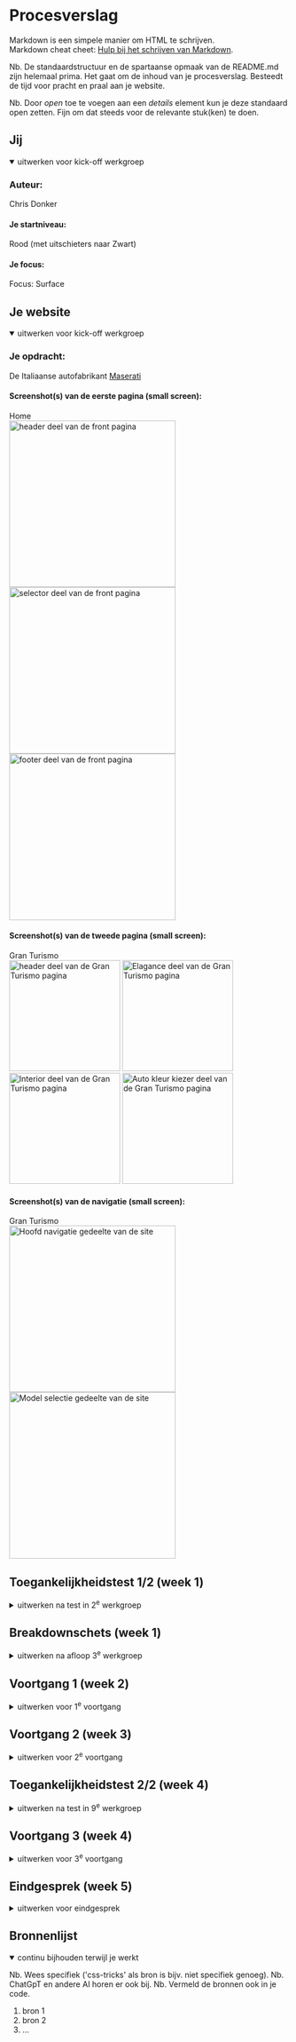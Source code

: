 # Procesverslag
Markdown is een simpele manier om HTML te schrijven.  
Markdown cheat cheet: [Hulp bij het schrijven van Markdown](https://github.com/adam-p/markdown-here/wiki/Markdown-Cheatsheet).

Nb. De standaardstructuur en de spartaanse opmaak van de README.md zijn helemaal prima. Het gaat om de inhoud van je procesverslag. Besteedt de tijd voor pracht en praal aan je website.

Nb. Door *open* toe te voegen aan een *details* element kun je deze standaard open zetten. Fijn om dat steeds voor de relevante stuk(ken) te doen.





## Jij

<details open>
  <summary>uitwerken voor kick-off werkgroep</summary>

  ### Auteur:
  Chris Donker

  #### Je startniveau:
  Rood (met uitschieters naar Zwart)

  #### Je focus:
  Focus: Surface
 
</details>





## Je website

<details open>
  <summary>uitwerken voor kick-off werkgroep</summary>

  ### Je opdracht:
  De Italiaanse autofabrikant  <a href="https://www.maserati.com/global/en">Maserati</a> 
 

  #### Screenshot(s) van de eerste pagina (small screen): 
  Home<br> 
  <img src="images/verslag/Frontpage-header.png" width="300vw" alt="header deel van de front pagina">
  <img src="images/verslag/Frontpage-selector.png" width="300vw" alt="selector deel van de front pagina">
  <img src="images/verslag/Frontpage-footer.png" width="300vw" alt="footer deel van de front pagina">

  #### Screenshot(s) van de tweede pagina (small screen):
  Gran Turismo<br>
  <img src="images/verslag/Secpage-header.png" width="200vw" alt="header deel van de Gran Turismo pagina">
  <img src="images/verslag/Secpage-elagance.png" width="200vw" alt="Elagance deel van de Gran Turismo pagina">
  <img src="images/verslag/Secpage-interior.png" width="200vw" alt="Interior deel van de Gran Turismo pagina">
  <img src="images/verslag/Secpage-colorpicker.png" width="200vw" alt="Auto kleur kiezer deel van de Gran Turismo pagina">
 

  #### Screenshot(s) van de navigatie (small screen):
  Gran Turismo <br>
  <img src="images/verslag/nav-overview.png" width="300vw" alt="Hoofd navigatie gedeelte van de site">
  <img src="images/verslag/nav-modelselect.png" width="300vw" alt="Model selectie gedeelte van de site">
</details>



## Toegankelijkheidstest 1/2 (week 1)

<details>
  <summary>uitwerken na test in 2<sup>e</sup> werkgroep</summary>

  ### Bevindingen
  Lijst met je bevindingen die in de test naar voren kwamen:
  <ul>
    <li>
      De site van Maserati is echt niet te gebruiken voor mensen die gebruik maken van een screenreader.<br> De tab werkt niet op de navigatie & afbeeldingen hebben geen alt           tekst.
    </li>
    <li>
      De site is een grote heksen ketel aan divs, op plekken waar het heel logisch en handig is om een section of article te zetten of al helemaal om een lijstje te maken          staan divs.
    </li>
    <li>
      De site maakt veel gebruik van bewegend beeldmateriaal, materiaal dat uitzichzelf gaat spelen met het geluid aan, en vaak is de knop om het uit te zetten niet zo 123         te vinden.
    </li>
  </ul>

</details>



## Breakdownschets (week 1)

<details>
  <summary>uitwerken na afloop 3<sup>e</sup> werkgroep</summary>

  ### Footer: 
  <img src="images/verslag/Breakdown-footer.png" width="500vw" alt="breakdown van de footer">

  ### Dynamisch Slider): 
  <img src="images/verslag/Breakdown-slider.png" width="500vw" alt="breakdown van een dynamische slider">

  ### Static Section: 
  <img src="images/verslag/Breakdown-folgore.png" width="500vw" alt="breakdown van een statisch deel op de pagina">

</details>





## Voortgang 1 (week 2)

<details>
  <summary>uitwerken voor 1<sup>e</sup> voortgang</summary>

  ### Stand van zaken
  Deze week ben ik begonnen met het goed zetten van mijn website, ik was hier voor al begonnen met het los ontdekken van
  de verschillende sytstemen die ik voor mijn opdracht nodig heb. Na het toepassen van de breakdown schets op de hoofdpagina
  ,zag ik dat dit betere manier is om mijn html te gaan opstarten.

  Hamburger menu (HTML & CSS)



  ### Agenda voor meeting
  samen met je groepje opstellen

  | Safa                                | Daan                              | Red          | Chris            |
  | ---                                 | ---                               | ---          | ---              |
  | Css selectors                       | foto/beeld schalen per format     | en ik dit    | animated sliders |
  | Beeld Materiaal van site downloaden | -                                 | nog een punt | scroll animaties |
  | -                                   | -                                 | -            | -                |


  ### Verslag van meeting
  hier na afloop snel de uitkomsten van de meeting vastleggen

  - punt 1
  - punt 2
  - nog een punt
  - ...

</details>





## Voortgang 2 (week 3)

<details>
  <summary>uitwerken voor 2<sup>e</sup> voortgang</summary>

  ### Stand van zaken
  hier dit ging goed & dit was lastig (neem ook screenshots op van delen van je website en code)


  ### Agenda voor meeting
  samen met je groepje opstellen

  | student 1      | student 2          | student 3    | student 4        |
  | ---            | ---                | ---          | ---              |
  | dit bespreken  | en dit             | en ik dit    | en dan ik dat    |
  | en dat ook nog | dit als er tijd is | nog een punt | dit wil ik zeker |
  | ...            | ...                | ...          | ...              |


  ### Verslag van meeting
  hier na afloop snel de uitkomsten van de meeting vastleggen

  - punt 1
  - punt 2
  - nog een punt
- ...

</details>





## Toegankelijkheidstest 2/2 (week 4)

<details>
  <summary>uitwerken na test in 9<sup>e</sup> werkgroep</summary>

  ### Bevindingen
  Lijst met je bevindingen die in de test naar voren kwamen (geef ook aan wat er verbeterd is):

</details>





## Voortgang 3 (week 4)

<details>
  <summary>uitwerken voor 3<sup>e</sup> voortgang</summary>

  ### Stand van zaken
  hier dit ging goed & dit was lastig (neem ook screenshots op van delen van je website en code)


  ### Agenda voor meeting
  samen met je groepje opstellen

  | student 1      | student 2          | student 3    | student 4        |
  | ---            | ---                | ---          | ---              |
  | dit bespreken  | en dit             | en ik dit    | en dan ik dat    |
  | en dat ook nog | dit als er tijd is | nog een punt | dit wil ik zeker |
  | ...            | ...                | ...          | ...              |


  ### Verslag van meeting
  hier na afloop snel de uitkomsten van de meeting vastleggen

  - punt 1
  - punt 2
  - nog een punt
  - ...

</details>





## Eindgesprek (week 5)

<details>
  <summary>uitwerken voor eindgesprek</summary>

  ### Je uitkomst - karakteristiek screenshots:
  <img src="readme-images/dummy-plaatje.jpg" width="375px" alt="uitomst opdracht 1">


  ### Dit ging goed/Heb ik geleerd: 
  Korte omschrijving met plaatjes

  <img src="readme-images/dummy-plaatje.jpg" width="375px" alt="top">


  ### Dit was lastig/Is niet gelukt:
  Korte omschrijving met plaatjes

  <img src="readme-images/dummy-plaatje.jpg" width="375px" alt="bummer">
</details>





## Bronnenlijst

<details open>
  <summary>continu bijhouden terwijl je werkt</summary>

  Nb. Wees specifiek ('css-tricks' als bron is bijv. niet specifiek genoeg). 
  Nb. ChatGpT en andere AI horen er ook bij.
  Nb. Vermeld de bronnen ook in je code.

  1. bron 1
  2. bron 2
  3. ...

</details>
